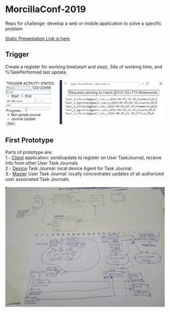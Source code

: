 # MorcillaConf-2019
Repo for challenge:  develop a web or mobile application to solve a specific problem<br>

[Static Presentation Link is here](https://docs.google.com/presentation/d/1c-rnm2OVwRFYygNTmbHhzJtmFWahDaoW9BY1IjVZTgg/edit?usp=sharing)
## Trigger
Create a register for working time(start and stop), Site of working time, and %TaskPerformed last update.<br>
<br>
![FormList](https://github.com/sfrias/MorcillaConf-2019/blob/master/Proto1/Present00.png)
<br>
## First Prototype
Parts of prototype are:<br>
  1.- [Client](https://github.com/sfrias/MorcillaConf-2019/tree/master/Proto1/WebRcv) 
      application: send/update to register on User TaskJournal, receive info from other User Task Journals<br>
  2.- [Device](https://github.com/sfrias/MorcillaConf-2019/tree/master/Proto1/ServeForms)
      Task Journal: local device Agent for Task Journal.<br>
  3.- [Master](https://github.com/sfrias/MorcillaConf-2019/tree/master/Proto1/RoundRolling)
      User Task Journal: locally concentrates updates of all authorized user associated Task Journals.<br>
<br>
![Esquema1](https://github.com/sfrias/MorcillaConf-2019/blob/master/Proto1/Esquema01.jpg)
